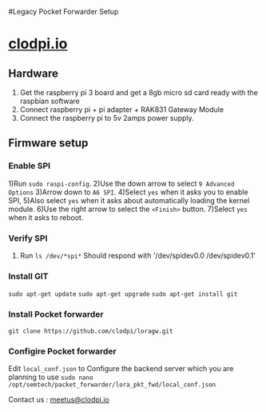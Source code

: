 
#Legacy Pocket Forwarder Setup

# [clodpi.io](http://clodpi.io)

## Hardware
1) Get the raspberry pi 3 board and get a 8gb micro sd card ready with the raspbian software
2) Connect raspberry pi + pi adapter + RAK831 Gateway Module
3) Connect the raspberry pi to 5v 2amps power supply.

## Firmware setup

### Enable SPI
1)Run `sudo raspi-config`.
2)Use the down arrow to select `9 Advanced Options`
3)Arrow down to `A6 SPI`.
4)Select `yes` when it asks you to enable SPI,
5)Also select `yes` when it asks about automatically loading the kernel module.
6)Use the right arrow to select the `<Finish>` button.
7)Select `yes` when it asks to reboot.

### Verify SPI
1) Run `ls /dev/*spi*` Should respond with '/dev/spidev0.0  /dev/spidev0.1'

### Install GIT
`sudo apt-get update`
`sudo apt-get upgrade`
`sudo apt-get install git`

### Install Pocket forwarder
`git clone https://github.com/clodpi/loragw.git`

### Configire Pocket forwarder
Edit `local_conf.json` to Configure the backend server which you are planning to use
`sudo nano /opt/semtech/packet_forwarder/lora_pkt_fwd/local_conf.json`

Contact us : [meetus@clodpi.io](meetus@clodpi.io)

